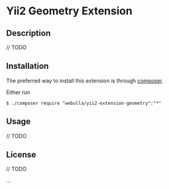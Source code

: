Yii2 Geometry Extension
===========

## Description

// TODO

## Installation

The preferred way to install this extension is through [composer](http://getcomposer.org/download/).

Either run

```
$ ./composer require "webulla/yii2-extension-geometry":"*"
```

## Usage

// TODO

## License

// TODO

...
